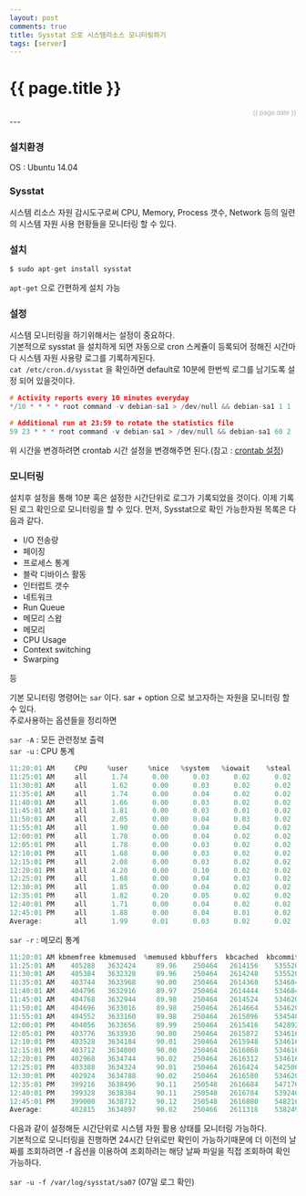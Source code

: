 ```yaml
---
layout: post
comments: true
title: Sysstat 으로 시스템리소스 모니터링하기 
tags: [server]
---
```


<h1>{{ page.title }}</h1>  
<div style="text-align:right; font-size:11px; color:#aaa">{{ page.date }} </div>
---

### 설치환경

OS : Ubuntu 14.04

### Sysstat

시스템 리소스 자원 감시도구로써 CPU, Memory, Process 갯수, Network 등의 일련의 시스템 자원 사용 현황들을 모니터링 할 수 있다.  

###  설치

```c
$ sudo apt-get install sysstat
```

`apt-get` 으로 간편하게 설치 가능

### 설정

시스템 모니터링을 하기위해서는 설정이 중요하다.  
기본적으로 sysstat 을 설치하게 되면 자동으로 cron 스케쥴이 등록되어 정해진 시간마다 시스템 자원 사용량 로그를 기록하게된다.  
`cat /etc/cron.d/sysstat` 을 확인하면 default로 10분에 한번씩 로그를 남기도록 설정 되어 있을것이다.

```c
# Activity reports every 10 minutes everyday
*/10 * * * * root command -v debian-sa1 > /dev/null && debian-sa1 1 1

# Additional run at 23:59 to rotate the statistics file
59 23 * * * root command -v debian-sa1 > /dev/null && debian-sa1 60 2
````

위 시간을 변경하려면 crontab 시간 설정을 변경해주면 된다.(참고 : <a href="/docs/server/crontab">crontab 설정</a>)  


### 모니터링

설치후 설정을 통해 10분 혹은 설정한 시간단위로 로그가 기록되었을 것이다. 이제 기록된 로그 확인으로 모니터링을 할 수 있다. 
먼저, Sysstat으로 확인 가능한자원 목록은 다음과 같다.
- I/O 전송량   
- 페이징   
- 프로세스 통계   
- 블락 디바이스 활동   
- 인터럽트 갯수   
- 네트워크   
- Run Queue   
- 메모리 스왑
- 메모리
- CPU Usage
- Context switching
- Swarping

등  

기본 모니터링 명령어는 `sar` 이다. sar + option 으로 보고자하는 자원을 모니터링 할 수 있다.   
주로사용하는 옵션들을 정리하면  

`sar -A` : 모든 관련정보 출력   
`sar -u` : CPU 통계
```c
11:20:01 AM     CPU     %user     %nice   %system   %iowait    %steal     %idle
11:25:01 AM     all      1.74      0.00      0.03      0.02      0.02     98.19
11:30:01 AM     all      1.62      0.00      0.03      0.02      0.02     98.32
11:35:01 AM     all      1.74      0.00      0.04      0.02      0.02     98.19
11:40:01 AM     all      1.66      0.00      0.03      0.02      0.02     98.28
11:45:01 AM     all      1.81      0.00      0.03      0.01      0.02     98.13
11:50:01 AM     all      2.05      0.00      0.04      0.03      0.02     97.86
11:55:01 AM     all      1.90      0.00      0.04      0.04      0.02     98.00
12:00:01 PM     all      1.78      0.00      0.04      0.02      0.02     98.14
12:05:01 PM     all      1.78      0.00      0.03      0.02      0.02     98.16
12:10:01 PM     all      1.68      0.00      0.03      0.02      0.02     98.26
12:15:01 PM     all      2.08      0.00      0.03      0.02      0.02     97.85
12:20:01 PM     all      4.20      0.00      0.10      0.02      0.02     95.66
12:25:01 PM     all      1.68      0.00      0.04      0.03      0.02     98.23
12:30:01 PM     all      1.85      0.00      0.04      0.02      0.02     98.08
12:35:01 PM     all      1.82      0.20      0.05      0.02      0.02     97.88
12:40:01 PM     all      1.71      0.00      0.04      0.02      0.02     98.21
12:45:01 PM     all      1.88      0.00      0.04      0.01      0.02     98.05
Average:        all      1.99      0.01      0.03      0.02      0.02     97.93
```

`sar -r` : 메모리 통계
```c
11:20:01 AM kbmemfree kbmemused  %memused kbbuffers  kbcached  kbcommit   %commit  kbactive   kbinact   kbdirty
11:25:01 AM    405288   3632424     89.96    250464   2614156    535520      8.96   1974756   1293804        92
11:30:01 AM    405384   3632328     89.96    250464   2614248    535520      8.96   1974796   1293804        28
11:35:01 AM    403744   3633968     90.00    250464   2614368    534684      8.95   1976256   1293812        80
11:40:01 AM    404796   3632916     89.97    250464   2614444    534684      8.95   1975160   1293808        72
11:45:01 AM    404768   3632944     89.98    250464   2614524    534620      8.94   1975244   1293804        68
11:50:01 AM    404696   3633016     89.98    250464   2614664    534620      8.94   1975380   1293808        36
11:55:01 AM    404552   3633160     89.98    250464   2615096    534540      8.94   1975616   1293904        52
12:00:01 PM    404056   3633656     89.99    250464   2615416    542892      9.08   1975892   1294068       248
12:05:01 PM    403776   3633936     90.00    250464   2615872    534616      8.94   1975920   1294396        84
12:10:01 PM    403528   3634184     90.01    250464   2615948    534616      8.94   1975988   1294400        60
12:15:01 PM    403712   3634000     90.00    250464   2616068    534616      8.94   1976032   1294404        48
12:20:01 PM    402968   3634744     90.02    250464   2616312    534616      8.94   1976712   1294400       136
12:25:01 PM    403388   3634324     90.01    250464   2616424    542500      9.08   1976444   1294404        88
12:30:01 PM    402924   3634788     90.02    250464   2616580    534620      8.94   1976576   1294412        44
12:35:01 PM    399216   3638496     90.11    250548   2616684    547176      9.15   2025060   1249116       156
12:40:01 PM    399328   3638384     90.11    250548   2616784    539240      9.02   2025348   1249112        56
12:45:01 PM    399000   3638712     90.12    250548   2616880    548216      9.17   2025316   1249116        44
Average:       402815   3634897     90.02    250466   2611318    538249      9.01   2003298   1267679        55
```
다음과 같이 설정해둔 시간단위로 시스템 자원 활용 상태를 모니터링 가능하다.  
기본적으로 모니터링을 진행하면 24시간 단위로만 확인이 가능하기때문에 더 이전의 날짜를 조회하려면 -f 옵션을 이용하여 조회하려는 해당 날짜 파일을 직접 조회하여 확인 가능하다.  

`sar -u -f /var/log/sysstat/sa07` (07일 로그 확인)  







  




